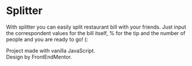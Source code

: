 # Splitter

With splitter you can easily split restaurant bill with your friends. 
Just input the correspondent values for the bill itself, % for the tip and the number of people and you are ready to go! (:
<br>

Project made with vanilla JavaScript. <br>
Design by FrontEndMentor.
